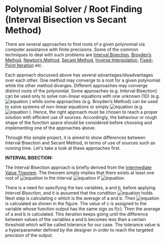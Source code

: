 # Polynomial Solver / Root Finding (Interval Bisection vs Secant Method)
There are several approaches to find roots of a given polynomial via computer assistance with finite precisions. Some of the common techniques to deal with such problems are [Interval Bisection](https://en.wikipedia.org/wiki/Bisection_method#:~:text=In%20mathematics%2C%20the%20bisection%20method,two%20values%20with%20opposite%20signs.&text=The%20method%20is%20also%20called,method%2C%20or%20the%20dichotomy%20method.), [Broyden’s Method](https://en.wikipedia.org/wiki/Broyden%27s_method#:~:text=In%20numerical%20analysis%2C%20Broyden's%20method,a%20difficult%20and%20expensive%20operation.), [Newton’s Method](https://en.wikipedia.org/wiki/Newton%27s_method), [Secant Method](https://en.wikipedia.org/wiki/Secant_method#:~:text=In%20numerical%20analysis%2C%20the%20secant,difference%20approximation%20of%20Newton's%20method.), [Inverse Interpolation](https://en.wikipedia.org/wiki/Inverse_quadratic_interpolation), [Fixed-Point Iteration](https://en.wikipedia.org/wiki/Fixed-point_iteration) etc.

Each approach discussed above has several advantages/disadvantages over each other. One method may converge to a root for a given polynomial while the other method diverges. Different approaches may converge distinct roots of the polynomial. Some approaches (e.g. Interval Bisection) can be used only to solve non-linear equations with one unknown (1D) (e.g. ![equation](https://render.githubusercontent.com/render/math?math=p\left(x_1\right)={x_1}^7-20{x_1}^5%2B\frac{22}{3}{x_1}^2%2B1729) ) while some approaches (e.g. Broyden’s Method) can be used to solve systems of non-linear equations or simply ![equation](https://render.githubusercontent.com/render/math?math=\vec{x}) (e.g. ![equation](https://render.githubusercontent.com/render/math?math=p\left(\vec{x}\right)=x_1^4%2B3x_2^2-x_1) ). Hence, the right approach must be chosen to reach a proper solution with efficient use of sources. Accordingly, the behaviour or rough shape of the function space should be considered before choosing and implementing one of the approaches above.

Through this simple project, it is aimed to show differences between Interval Bisection and Secant Method, in terms of use of sources such as running time. Let's take a look at these approaches first.

**INTERVAL BISECTION:**

The Interval Bisection approach is briefly derived from the [Intermediate Value Theorem](https://en.wikipedia.org/wiki/Intermediate_value_theorem). The theorem simply implies that there exists at least one root of ![equation](https://render.githubusercontent.com/render/math?math=p(x)) in the interval ![equation](https://render.githubusercontent.com/render/math?math=[a,b]) if ![equation](https://render.githubusercontent.com/render/math?math=sign[p(a)]{\neq}sign[p(b)]). 

There is a need for specifying the two variables, a and b, before applying *Interval Bisection*, and it is assumed that the condition ![equation](https://render.githubusercontent.com/render/math?math=sign[p(a)]{\neq}sign[p(b)]) holds. Next step is calculating c which is the average of a and b. Then ![equation](https://render.githubusercontent.com/render/math?math=f(c)) is calculated as shown in the figure. The value of c is assigned to the variable whose function output has the same sign as f(c). Then the average of a and b is calculated. This iteration keeps going until the difference between values of the variables a and b becomes less than a certain threshold which will be called tolerance for our case. The tolerance value is a hyperparameter defined by the designer in order to reach the targeted precision of the output.
